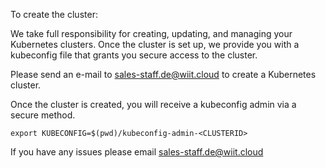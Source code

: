 To create the cluster:

We take full responsibility for creating, updating, and managing your Kubernetes clusters. Once the cluster is set up, we provide you with a kubeconfig file that grants you secure access to the cluster. 

Please send an e-mail to sales-staff.de@wiit.cloud to create a Kubernetes cluster.

Once the cluster is created, you will receive a kubeconfig admin via a secure method.

```
export KUBECONFIG=$(pwd)/kubeconfig-admin-<CLUSTERID>
```

If you have any issues please email sales-staff.de@wiit.cloud


